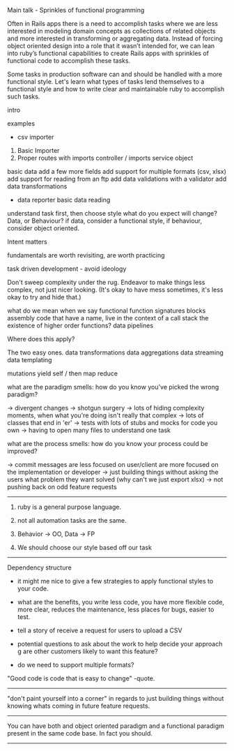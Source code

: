 Main talk - Sprinkles of functional programming

Often in Rails apps there is a need to accomplish tasks where we are less interested in modeling domain concepts as collections of related objects and more interested in transforming or aggregating data. Instead of forcing object oriented design into a role that it wasn’t intended for, we can lean into ruby’s functional capabilities to create Rails apps with sprinkles of functional code to accomplish these tasks.

Some tasks in production software can and should be handled with a more functional style. Let's learn what types of tasks lend themselves to a functional style and how to write clear and maintainable ruby to accomplish such tasks.

intro

examples
- csv importer

1. Basic Importer
2. Proper routes with imports controller / imports service object


basic data
add a few more fields
add support for multiple formats (csv, xlsx)
add support for reading from an ftp
add data validations with a validator
add data transformations

- data reporter
basic data reading

understand task first, then choose style
what do you expect will change? Data, or Behaviour? if data, consider a
functional style, if behaviour, consider object oriented.

Intent matters

fundamentals are worth revisiting, are worth practicing

task driven development - avoid ideology

Don't sweep complexity under the rug. Endeavor to make things less complex, not
just nicer looking. (It's okay to have mess sometimes, it's less okay to try and
hide that.)

what do we mean when we say functional
function signatures
blocks assembly code that have a name, live in the context of a call stack
the existence of higher order functions?
data pipelines


Where does this apply?

The two easy ones.
data transformations
data aggregations
data streaming
data templating

mutations
yield self / then
map
reduce


what are the paradigm smells: how do you know you've picked the wrong paradigm?

-> divergent changes
-> shotgun surgery
-> lots of hiding complexity moments, when what you're doing isn't really that
complex
-> lots of classes that end in 'er'
-> tests with lots of stubs and mocks for code you own
-> having to open many files to understand one task


what are the process smells: how do you know your process could be improved?

-> commit messages are less focused on user/client are more focused on the
implementation or developer
-> just building things without asking the users what problem they want solved
(why can't we just export xlsx)
-> not pushing back on odd feature requests

---

1. ruby is a general purpose language.

2. not all automation tasks are the same.

3. Behavior -> OO, Data -> FP

4. We should choose our style based off our task

---

Dependency structure

- it might me nice to give a few strategies to apply functional styles to your code.

- what are the benefits, you write less code, you have more flexible code, more
  clear, reduces the maintenance, less places for bugs, easier to test.


- tell a story of receive a request for users to upload a CSV
- potential questions to ask about the work to help decide your approach
g are other customers likely to want this feature?
- do we need to support multiple formats?


"Good code is code that is easy to change" -quote.

---

"don't paint yourself into a corner" in regards to just building things without
knowing whats coming in future feature requests.

---

You can have both and object oriented paradigm and a functional paradigm present
in the same code base. In fact you should.

---

